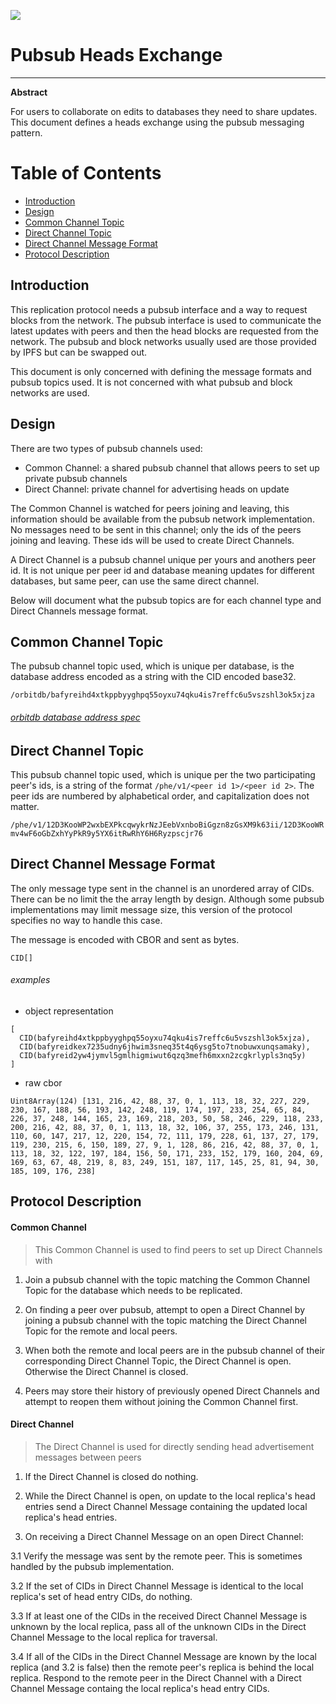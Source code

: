 ![](https://img.shields.io/badge/status-wip-orange.svg?style=flat-square)

# Pubsub Heads Exchange

-----

**Abstract**

For users to collaborate on edits to databases they need to share updates. This document defines a heads exchange using the pubsub messaging pattern.

# Table of Contents

- [Introduction](#introduction)
- [Design](#design)
- [Common Channel Topic](#common-channel-topic)
- [Direct Channel Topic](#direct-channel-topic)
- [Direct Channel Message Format](#direct-channel-message-format)
- [Protocol Description](#protocol-description)

## Introduction

This replication protocol needs a pubsub interface and a way to request blocks from the network. The pubsub interface is used to communicate the latest updates with peers and then the head blocks are requested from the network. The pubsub and block networks usually used are those provided by IPFS but can be swapped out.

This document is only concerned with defining the message formats and pubsub topics used. It is not concerned with what pubsub and block networks are used.

## Design

There are two types of pubsub channels used:

  - Common Channel: a shared pubsub channel that allows peers to set up private pubsub channels
  - Direct Channel: private channel for advertising heads on update

The Common Channel is watched for peers joining and leaving, this information should be available from the pubsub network implementation. No messages need to be sent in this channel; only the ids of the peers joining and leaving. These ids will be used to create Direct Channels.

A Direct Channel is a pubsub channel unique per yours and anothers peer id. It is not unique per peer id and database meaning updates for different databases, but same peer, can use the same direct channel.

Below will document what the pubsub topics are for each channel type and Direct Channels message format.

## Common Channel Topic

The pubsub channel topic used, which is unique per database, is the database address encoded as a string with the CID encoded base32.

`/orbitdb/bafyreihd4xtkppbyyghpq55oyxu74qku4is7reffc6u5vszshl3ok5xjza`

###### [orbitdb database address spec]()

## Direct Channel Topic

This pubsub channel topic used, which is unique per the two participating peer's ids, is a string of the format `/phe/v1/<peer id 1>/<peer id 2>`. The peer ids are numbered by alphabetical order, and capitalization does not matter.

`/phe/v1/12D3KooWP2wxbEXPkcqwykrNzJEebVxnboBiGgzn8zGsXM9k63ii/12D3KooWRmv4wF6oGbZxhYyPkR9y5YX6itRwRhY6H6Ryzpscjr76`

## Direct Channel Message Format

The only message type sent in the channel is an unordered array of CIDs. There can be no limit the the array length by design. Although some pubsub implementations may limit message size, this version of the protocol specifies no way to handle this case.

The message is encoded with CBOR and sent as bytes.

```
CID[]
```

###### examples

  - object representation
```
[
  CID(bafyreihd4xtkppbyyghpq55oyxu74qku4is7reffc6u5vszshl3ok5xjza),
  CID(bafyreidkex7235udny6jhwim3sneq35t4q6ysg5to7tnobuwxunqsamaky),
  CID(bafyreid2yw4jymvl5gmlhigmiwut6qzq3mefh6mxxn2zcgkrlypls3nq5y)
]
```

  - raw cbor
```
Uint8Array(124) [131, 216, 42, 88, 37, 0, 1, 113, 18, 32, 227, 229, 230, 167, 188, 56, 193, 142, 248, 119, 174, 197, 233, 254, 65, 84, 226, 37, 248, 144, 165, 23, 169, 218, 203, 50, 58, 246, 229, 118, 233, 200, 216, 42, 88, 37, 0, 1, 113, 18, 32, 106, 37, 255, 173, 246, 131, 110, 60, 147, 217, 12, 220, 154, 72, 111, 179, 228, 61, 137, 27, 179, 119, 230, 215, 6, 150, 189, 27, 9, 1, 128, 86, 216, 42, 88, 37, 0, 1, 113, 18, 32, 122, 197, 184, 156, 50, 171, 233, 152, 179, 160, 204, 69, 169, 63, 67, 48, 219, 8, 83, 249, 151, 187, 117, 145, 25, 81, 94, 30, 185, 109, 176, 238]
```

## Protocol Description

#### Common Channel 

> This Common Channel is used to find peers to set up Direct Channels with

1. Join a pubsub channel with the topic matching the Common Channel Topic for the database which needs to be replicated.

2. On finding a peer over pubsub, attempt to open a Direct Channel by joining a pubsub channel with the topic matching the Direct Channel Topic for the remote and local peers.

3. When both the remote and local peers are in the pubsub channel of their corresponding Direct Channel Topic, the Direct Channel is open. Otherwise the Direct Channel is closed.

4. Peers may store their history of previously opened Direct Channels and attempt to reopen them without joining the Common Channel first.

#### Direct Channel

> The Direct Channel is used for directly sending head advertisement messages between peers

1. If the Direct Channel is closed do nothing.

2. While the Direct Channel is open, on update to the local replica's head entries send a Direct Channel Message containing the updated local replica's head entries.

3. On receiving a Direct Channel Message on an open Direct Channel:

  3.1 Verify the message was sent by the remote peer. This is sometimes handled by the pubsub implementation.

  3.2 If the set of CIDs in Direct Channel Message is identical to the local replica's set of head entry CIDs, do nothing.

  3.3 If at least one of the CIDs in the received Direct Channel Message is unknown by the local replica, pass all of the unknown CIDs in the Direct Channel Message to the local replica for traversal.

  3.4 If all of the CIDs in the Direct Channel Message are known by the local replica (and 3.2 is false) then the remote peer's replica is behind the local replica. Respond to the remote peer in the Direct Channel with a Direct Channel Message containg the local replica's head entry CIDs.
